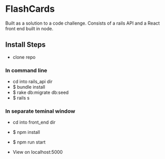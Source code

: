 # FlashCards
Built as a solution to a code challenge. Consists of a rails API and a React front end built in node.
## Install Steps
- clone repo 

### In command line
 - cd into rails_api dir
 - $ bundle install
 - $ rake db:migrate db:seed
 - $ rails s
### In separate teminal window
 - cd into front_end dir
 - $ npm install
 - $ npm run start
 
 - View on localhost:5000
